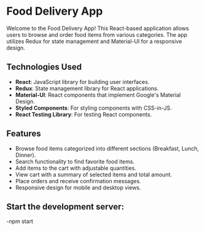 # Food Delivery App

Welcome to the Food Delivery App! This React-based application allows users to browse and order food items from various categories. The app utilizes Redux for state management and Material-UI for a responsive design.

## Technologies Used

- **React**: JavaScript library for building user interfaces.
- **Redux**: State management library for React applications.
- **Material-UI**: React components that implement Google's Material Design.
- **Styled Components**: For styling components with CSS-in-JS.
- **React Testing Library**: For testing React components.


## Features

- Browse food items categorized into different sections (Breakfast, Lunch, Dinner).
- Search functionality to find favorite food items.
- Add items to the cart with adjustable quantities.
- View cart with a summary of selected items and total amount.
- Place orders and receive confirmation messages.
- Responsive design for mobile and desktop views.


## Start the development server:
-npm start